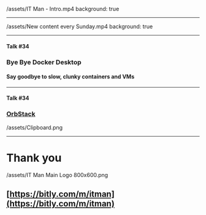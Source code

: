 
/assets/IT Man - Intro.mp4
background: true

---

/assets/New content every Sunday.mp4
background: true

---

#### Talk #34
### Bye Bye Docker Desktop
#### Say goodbye to slow, clunky containers and VMs

---

#### Talk #34
### [OrbStack](https://orbstack.dev/)
/assets/Clipboard.png

---

# Thank you
/assets/IT Man Main Logo 800x600.png
## [https://bitly.com/m/itman](https://bitly.com/m/itman)
